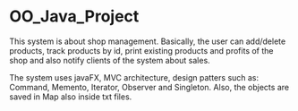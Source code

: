 # OO_Java_Project
This system is about shop management.
Basically, the user can add/delete products, track products by id, print existing products and profits of the shop and also notify clients of the system about sales.


The system uses javaFX, MVC architecture, design patters such as: Command, Memento, Iterator, Observer and Singleton.
Also, the objects are saved in Map also inside txt files.
